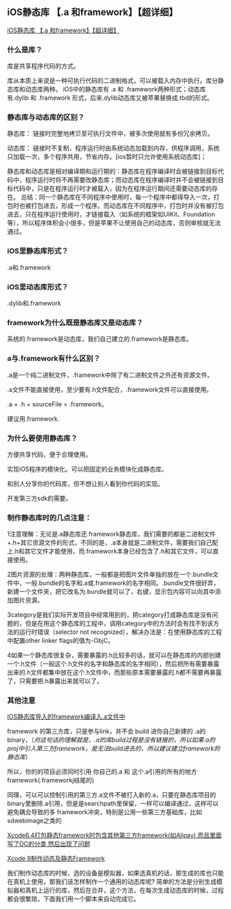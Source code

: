 ## iOS静态库 【.a 和framework】【超详细】

[iOS静态库 【.a 和framework】【超详细】](https://my.oschina.net/kaqijiang/blog/649632)

### 什么是库？

库是共享程序代码的方式。

库从本质上来说是一种可执行代码的二进制格式，可以被载入内存中执行。库分静态库和动态库两种。
iOS中的静态库有 .a 和 .framework两种形式；动态库有.dylib 和 .framework 形式，后来.dylib动态库又被苹果替换成.tbd的形式。

### 静态库与动态库的区别？

静态库： 链接时完整地拷贝至可执行文件中，被多次使用就有多份冗余拷贝。

动态库： 链接时不复制，程序运行时由系统动态加载到内存，供程序调用，系统只加载一次，多个程序共用，节省内存。[ios暂时只允许使用系统动态库]；

静态库和动态库是相对编译期和运行期的：静态库在程序编译时会被链接到目标代码中，程序运行时将不再需要改静态库；而动态库在程序编译时并不会被链接到目标代码中，只是在程序运行时才被载入，因为在程序运行期间还需要动态库的存在。
总结：同一个静态库在不同程序中使用时，每一个程序中都得导入一次，打包时也被打包进去，形成一个程序。而动态库在不同程序中，打包时并没有被打包进去，只在程序运行使用时，才链接载入（如系统的框架如UIKit、Foundation等），所以程序体积会小很多，但是苹果不让使用自己的动态库，否则审核就无法通过。

### iOS里静态库形式？

.a和.framework

### iOS里动态库形式？

.dylib和.framework

### framework为什么既是静态库又是动态库？

系统的.framework是动态库，我们自己建立的.framework是静态库。

### a与.framework有什么区别？

.a是一个纯二进制文件，.framework中除了有二进制文件之外还有资源文件。

.a文件不能直接使用，至少要有.h文件配合，.framework文件可以直接使用。

.a + .h + sourceFile = .framework。

建议用.framework.

### 为什么要使用静态库？

方便共享代码，便于合理使用。

实现iOS程序的模块化。可以把固定的业务模块化成静态库。

和别人分享你的代码库，但不想让别人看到你代码的实现。

开发第三方sdk的需要。

### 制作静态库时的几点注意：

1注意理解：无论是.a静态库还.framework静态库，我们需要的都是二进制文件+.h+其它资源文件的形式，不同的是，.a本身就是二进制文件，需要我们自己配上.h和其它文件才能使用，而.framework本身已经包含了.h和其它文件，可以直接使用。

2图片资源的处理：两种静态库，一般都是把图片文件单独的放在一个.bundle文件中，一般.bundle的名字和.a或.framework的名字相同。.bundle文件很好弄，新建一个文件夹，把它改名为.bundle就可以了，右键，显示包内容可以向其中添加图片资源。

3category是我们实际开发项目中经常用到的，把category打成静态库是没有问题的，但是在用这个静态库的工程中，调用category中的方法时会有找不到该方法的运行时错误（selector not recognized），解决办法是：在使用静态库的工程中配置other linker flags的值为-ObjC。

4如果一个静态库很复杂，需要暴露的.h比较多的话，就可以在静态库的内部创建一个.h文件（一般这个.h文件的名字和静态库的名字相同），然后把所有需要暴露出来的.h文件都集中放在这个.h文件中，而那些原本需要暴露的.h都不需要再暴露了，只需要把.h暴露出来就可以了。

### 其他注意

[IOS静态库导入的framework编译入.a文件中](http://www.cocoachina.com/bbs/read.php?tid-231964.html)

framework 的第三方库，只是参与link，并不会 build 进你自己新建的 .a的binary，（*对这句话的理解就是，.a的库build过程是没有链接的，所以如果.a的proj中引入第三方framework，是无法build进去的，所以建议建立framework的静态库*）

所以，你的的项目必须同时引用 你自己的.a 和 这个.a引用的所有的地方 framework(.frameworkj结尾的)

同理，可以可以控制引用的第三方.a文件不被打入新的.a，只要在静态库项目的binary里删除.a引用，但是是searchpath里保留，一样可以编译通过，这样可以避免耦合导致的多  framework冲突，特别是公用一些第三方基础库，比如 sdwebimage之类的 

[ Xcode6.4打包静态framework时包含其他第三方framework(如Alipay),而且里面写了OC的分类,然后出现了问题](http://www.cocoachina.com/bbs/read.php?tid-323584-page-3.html)

[Xcode 8制作动态及静态Framework](http://blog.csdn.net/u011662987/article/details/53021786)

我们制作动态库的时候，选的设备是模拟器，如果选真机的话，那生成的库也只能在真机上使用，那我们该怎样制作一个通用的动态库呢? 简单的方法是分别生成模拟器和真机上运行的库，然后在合并，这个方法，在每次生成动态库的时候，过程都会很繁琐，下面我们用一个脚本来自动完成它。